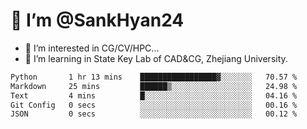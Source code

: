 # 👋 I’m @SankHyan24

- 👀 I’m interested in CG/CV/HPC...
- 🌱 I’m learning in State Key Lab of CAD&CG, Zhejiang University.

<!---
SankHyan24/SankHyan24 is a ✨ special ✨ repository because its `README.md` (this file) appears on your GitHub profile.
You can click the Preview link to take a look at your changes.
--->
<!--START_SECTION:waka-->

```txt
Python       1 hr 13 mins    █████████████████▓░░░░░░░   70.57 %
Markdown     25 mins         ██████▒░░░░░░░░░░░░░░░░░░   24.98 %
Text         4 mins          █░░░░░░░░░░░░░░░░░░░░░░░░   04.16 %
Git Config   0 secs          ░░░░░░░░░░░░░░░░░░░░░░░░░   00.16 %
JSON         0 secs          ░░░░░░░░░░░░░░░░░░░░░░░░░   00.12 %
```

<!--END_SECTION:waka-->
